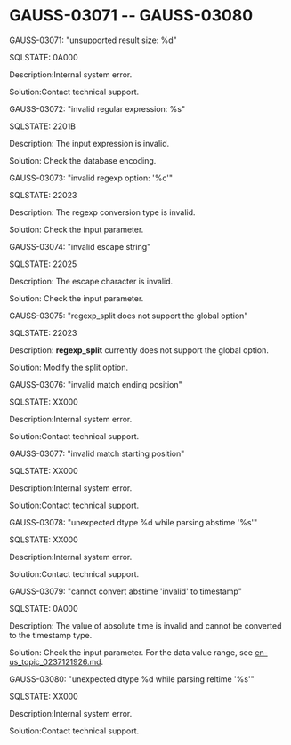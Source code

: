 # GAUSS-03071 -- GAUSS-03080<a name="EN-US_TOPIC_0302072896"></a>

GAUSS-03071: "unsupported result size: %d"

SQLSTATE: 0A000

Description:Internal system error.

Solution:Contact technical support.

GAUSS-03072: "invalid regular expression: %s"

SQLSTATE: 2201B

Description: The input expression is invalid.

Solution: Check the database encoding.

GAUSS-03073: "invalid regexp option: '%c'"

SQLSTATE: 22023

Description: The regexp conversion type is invalid.

Solution: Check the input parameter.

GAUSS-03074: "invalid escape string"

SQLSTATE: 22025

Description: The escape character is invalid.

Solution: Check the input parameter.

GAUSS-03075: "regexp\_split does not support the global option"

SQLSTATE: 22023

Description:  **regexp\_split**  currently does not support the global option.

Solution: Modify the split option.

GAUSS-03076: "invalid match ending position"

SQLSTATE: XX000

Description:Internal system error.

Solution:Contact technical support.

GAUSS-03077: "invalid match starting position"

SQLSTATE: XX000

Description:Internal system error.

Solution:Contact technical support.

GAUSS-03078: "unexpected dtype %d while parsing abstime '%s'"

SQLSTATE: XX000

Description:Internal system error.

Solution:Contact technical support.

GAUSS-03079: "cannot convert abstime 'invalid' to timestamp"

SQLSTATE: 0A000

Description: The value of absolute time is invalid and cannot be converted to the timestamp type.

Solution: Check the input parameter. For the data value range, see  [en-us\_topic\_0237121926.md](en-us_topic_0237121926.md).

GAUSS-03080: "unexpected dtype %d while parsing reltime '%s'"

SQLSTATE: XX000

Description:Internal system error.

Solution:Contact technical support.

